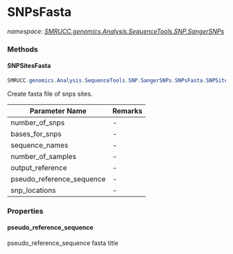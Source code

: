 ﻿# SNPsFasta
_namespace: [SMRUCC.genomics.Analysis.SequenceTools.SNP.SangerSNPs](./index.md)_





### Methods

#### SNPSitesFasta
```csharp
SMRUCC.genomics.Analysis.SequenceTools.SNP.SangerSNPs.SNPsFasta.SNPSitesFasta(System.Int32,System.String[]@,System.String[]@,System.Int32,System.Int32,System.String@,System.Int32[])
```
Create fasta file of snps sites.

|Parameter Name|Remarks|
|--------------|-------|
|number_of_snps|-|
|bases_for_snps|-|
|sequence_names|-|
|number_of_samples|-|
|output_reference|-|
|pseudo_reference_sequence|-|
|snp_locations|-|



### Properties

#### pseudo_reference_sequence
pseudo_reference_sequence fasta title
